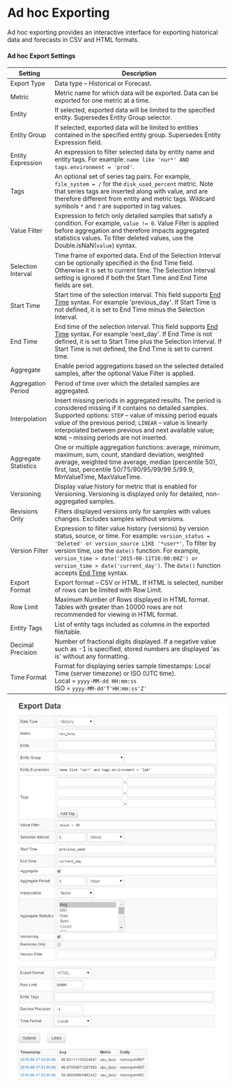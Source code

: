 # Ad hoc Exporting

Ad hoc exporting provides an interactive interface for exporting historical data and forecasts in CSV and HTML formats.

#### Ad hoc Export Settings

| Setting | Description |
| --- | --- |
|  Export Type  |  Data type – Historical or Forecast.  |
|  Metric  |  Metric name for which data will be exported. Data can be exported for one metric at a time.  |
|  Entity  |  If selected, exported data will be limited to the specified entity. Supersedes Entity Group selector.  |
|  Entity Group  |  If selected, exported data will be limited to entities contained in the specified entity group. Supersedes Entity Expression field.  |
|  Entity Expression  |  An expression to filter selected data by entity name and entity tags. For example: `name like 'nur*' AND tags.environment = 'prod'`.  |
|  Tags  |  An optional set of series tag pairs. For example, `file_system = /` for the `disk_used_percent` metric. Note that series tags are inserted along with value, and are therefore different from entity and metric tags. Wildcard symbols `*` and `?` are supported in tag values.  |
|  Value Filter  |  Expression to fetch only detailed samples that satisfy a condition. For example, `value != 0`. Value Filter is applied before aggregation and therefore impacts aggregated statistics values. To filter deleted values, use the Double.isNaN(`value`) syntax.  |
|  Selection Interval  |  Time frame of exported data. End of the Selection Interval can be optionally specified in the End Time field. Otherwise it is set to current time. The Selection Interval setting is ignored if both the Start Time and End Time fields are set.  |
|  Start Time  |  Start time of the selection interval. This field supports [End Time](/docs/end-time-syntax.md) syntax. For example 'previous_day'. If Start Time is not defined, it is set to End Time minus the Selection Interval.  |
|  End Time  |  End time of the selection interval. This field supports [End Time](/docs/end-time-syntax.md) syntax. For example 'next_day'. If End Time is not defined, it is set to Start Time plus the Selection Interval. If Start Time is not defined, the End Time is set to current time.  |
|  Aggregate  |  Enable period aggregations based on the selected detailed samples, after the optional Value Filter is applied.  |
|  Aggregation Period  |  Period of time over which the detailed samples are aggregated.  |
|  Interpolation  |  Insert missing periods in aggregated results. The period is considered missing if it contains no detailed samples. Supported options: `STEP` – value of missing period equals value of the previous period; `LINEAR` – value is linearly interpolated between previous and next available value; `NONE` – missing periods are not inserted.   |
|  Aggregate Statistics  |  One or multiple aggregation functions: average, minimum, maximum, sum, count, standard deviation, weighted average, weighted time average, median (percentile 50), first, last, percentile 50/75/90/95/99/99.5/99.9, MinValueTime, MaxValueTime.  | 
|  Versioning  |  Display value history for metric that is enabled for Versioning. Versioning is displayed only for detailed, non-aggregated samples.  |
|  Revisions Only  |  Filters displayed versions only for samples with values changes. Excludes samples without versions.  |
|  Version Filter  |  Expression to filter value history (versions) by version status, source, or time. For example: `version_status = 'Deleted' or version_source LIKE '*user*'`. To filter by version time, use the `date()` function. For example, `version_time > date('2015-08-11T16:00:00Z') or version_time > date('current_day')`. The `date()` function accepts [End Time](/docs/end-time-syntax.md) syntax.  |
|  Export Format  |  Export format – CSV or HTML. If HTML is selected, number of rows can be limited with Row Limit.  |
|  Row Limit  |  Maximum Number of Rows displayed in HTML format. Tables with greater than 10000 rows are not recommended for viewing in HTML format.  |
|  Entity Tags  |  List of entity tags included as columns in the exported file/table.  |
|  Decimal Precision  |  Number of fractional digits displayed. If a negative value such as -1 is specified, stored numbers are displayed 'as is' without any formatting.  |
|  Time Format  |  Format for displaying series sample timestamps: Local Time (server timezone) or ISO (UTC time).<br>Local = `yyyy-MM-dd HH:mm:ss`<br>ISO = `yyyy-MM-dd'T'HH:mm:ss'Z'`  |


![](images/export_job_test_button.png)
